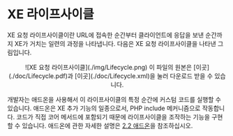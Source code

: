 # XE 라이프사이클

XE 요청 라이프사이클이란 URL에 접속한 순간부터 클라이언트에 응답을 보낸 순간까지 XE가 거치는 일련의 과정을 나타냅니다. 다음은 XE 요청 라이프사이클을 나타낸 그림입니다.

<div style="text-align:center">
![XE 요청 라이프사이클](./img/Lifecycle.png)
이 파일의 원본은 [이곳](./doc/Lifecycle.pdf)과 [이곳](./doc/Lifecycle.xml)을 눌러 다운로드 받을 수 있습니다.
</div>

개발자는 애드온을 사용해서 이 라이프사이클의 특정 순간에 커스텀 코드를 실행할 수 있습니다. 애드온은 XE 추가 기능의 일종으로서, PHP include 메커니즘으로 작동합니다. 코드가 직접 코어 메서드에 포함되기 때문에 라이프사이클을 조작하는 기능을 구현할 수 있습니다. 애드온에 관한 자세한 설명은 [2.2 애드온]()을 참조하십시오.
